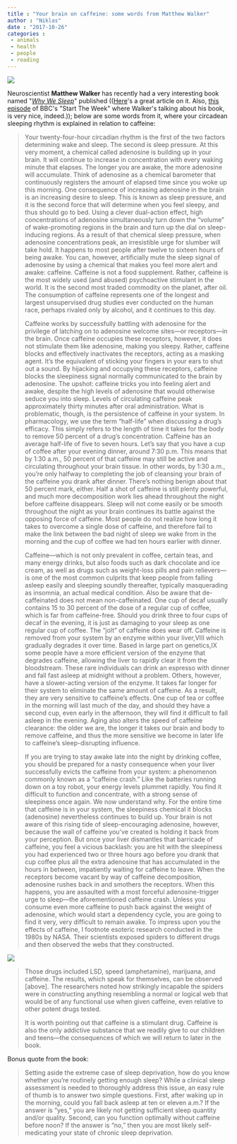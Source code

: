 ```yaml
---
title : "Your brain on caffeine: some words from Matthew Walker"
author : "Niklas"
date : "2017-10-26"
categories : 
 - animals
 - health
 - people
 - reading
---
```


[![](https://niklasblog.com/wp-content/why-we-sleep-9781501144318_hr.jpg)](https://niklasblog.com/wp-content/why-we-sleep-9781501144318_hr.jpg)

Neuroscientist **Matthew Walker** has recently had a very interesting book named "_[Why We Sleep](http://www.simonandschuster.com/books/Why-We-Sleep/Matthew-Walker/9781501144318)_" published (([Here](https://www.theguardian.com/books/2017/sep/21/why-we-sleep-by-matthew-walker-review)'s a great article on it. Also, [this episode](http://www.bbc.co.uk/programmes/b095psnz) of BBC's "Start The Week" where Walker's talking about his book, is very nice, indeed.)); below are some words from it, where your circadean sleeping rhythm is explained in relation to caffeine:

> Your twenty-four-hour circadian rhythm is the first of the two factors determining wake and sleep. The second is sleep pressure. At this very moment, a chemical called adenosine is building up in your brain. It will continue to increase in concentration with every waking minute that elapses. The longer you are awake, the more adenosine will accumulate. Think of adenosine as a chemical barometer that continuously registers the amount of elapsed time since you woke up this morning. One consequence of increasing adenosine in the brain is an increasing desire to sleep. This is known as sleep pressure, and it is the second force that will determine when you feel sleepy, and thus should go to bed. Using a clever dual-action effect, high concentrations of adenosine simultaneously turn down the “volume” of wake-promoting regions in the brain and turn up the dial on sleep-inducing regions. As a result of that chemical sleep pressure, when adenosine concentrations peak, an irresistible urge for slumber will take hold. It happens to most people after twelve to sixteen hours of being awake. You can, however, artificially mute the sleep signal of adenosine by using a chemical that makes you feel more alert and awake: caffeine. Caffeine is not a food supplement. Rather, caffeine is the most widely used (and abused) psychoactive stimulant in the world. It is the second most traded commodity on the planet, after oil. The consumption of caffeine represents one of the longest and largest unsupervised drug studies ever conducted on the human race, perhaps rivaled only by alcohol, and it continues to this day.
> 
> Caffeine works by successfully battling with adenosine for the privilege of latching on to adenosine welcome sites—or receptors—in the brain. Once caffeine occupies these receptors, however, it does not stimulate them like adenosine, making you sleepy. Rather, caffeine blocks and effectively inactivates the receptors, acting as a masking agent. It’s the equivalent of sticking your fingers in your ears to shut out a sound. By hijacking and occupying these receptors, caffeine blocks the sleepiness signal normally communicated to the brain by adenosine. The upshot: caffeine tricks you into feeling alert and awake, despite the high levels of adenosine that would otherwise seduce you into sleep. Levels of circulating caffeine peak approximately thirty minutes after oral administration. What is problematic, though, is the persistence of caffeine in your system. In pharmacology, we use the term “half-life” when discussing a drug’s efficacy. This simply refers to the length of time it takes for the body to remove 50 percent of a drug’s concentration. Caffeine has an average half-life of five to seven hours. Let’s say that you have a cup of coffee after your evening dinner, around 7:30 p.m. This means that by 1:30 a.m., 50 percent of that caffeine may still be active and circulating throughout your brain tissue. In other words, by 1:30 a.m., you’re only halfway to completing the job of cleansing your brain of the caffeine you drank after dinner. There’s nothing benign about that 50 percent mark, either. Half a shot of caffeine is still plenty powerful, and much more decomposition work lies ahead throughout the night before caffeine disappears. Sleep will not come easily or be smooth throughout the night as your brain continues its battle against the opposing force of caffeine. Most people do not realize how long it takes to overcome a single dose of caffeine, and therefore fail to make the link between the bad night of sleep we wake from in the morning and the cup of coffee we had ten hours earlier with dinner.
> 
> Caffeine—which is not only prevalent in coffee, certain teas, and many energy drinks, but also foods such as dark chocolate and ice cream, as well as drugs such as weight-loss pills and pain relievers—is one of the most common culprits that keep people from falling asleep easily and sleeping soundly thereafter, typically masquerading as insomnia, an actual medical condition. Also be aware that de-caffeinated does not mean non-caffeinated. One cup of decaf usually contains 15 to 30 percent of the dose of a regular cup of coffee, which is far from caffeine-free. Should you drink three to four cups of decaf in the evening, it is just as damaging to your sleep as one regular cup of coffee. The “jolt” of caffeine does wear off. Caffeine is removed from your system by an enzyme within your liver,VIII which gradually degrades it over time. Based in large part on genetics,IX some people have a more efficient version of the enzyme that degrades caffeine, allowing the liver to rapidly clear it from the bloodstream. These rare individuals can drink an espresso with dinner and fall fast asleep at midnight without a problem. Others, however, have a slower-acting version of the enzyme. It takes far longer for their system to eliminate the same amount of caffeine. As a result, they are very sensitive to caffeine’s effects. One cup of tea or coffee in the morning will last much of the day, and should they have a second cup, even early in the afternoon, they will find it difficult to fall asleep in the evening. Aging also alters the speed of caffeine clearance: the older we are, the longer it takes our brain and body to remove caffeine, and thus the more sensitive we become in later life to caffeine’s sleep-disrupting influence.
> 
> If you are trying to stay awake late into the night by drinking coffee, you should be prepared for a nasty consequence when your liver successfully evicts the caffeine from your system: a phenomenon commonly known as a “caffeine crash.” Like the batteries running down on a toy robot, your energy levels plummet rapidly. You find it difficult to function and concentrate, with a strong sense of sleepiness once again. We now understand why. For the entire time that caffeine is in your system, the sleepiness chemical it blocks (adenosine) nevertheless continues to build up. Your brain is not aware of this rising tide of sleep-encouraging adenosine, however, because the wall of caffeine you’ve created is holding it back from your perception. But once your liver dismantles that barricade of caffeine, you feel a vicious backlash: you are hit with the sleepiness you had experienced two or three hours ago before you drank that cup coffee plus all the extra adenosine that has accumulated in the hours in between, impatiently waiting for caffeine to leave. When the receptors become vacant by way of caffeine decomposition, adenosine rushes back in and smothers the receptors. When this happens, you are assaulted with a most forceful adenosine-trigger urge to sleep—the aforementioned caffeine crash. Unless you consume even more caffeine to push back against the weight of adenosine, which would start a dependency cycle, you are going to find it very, very difficult to remain awake. To impress upon you the effects of caffeine, I footnote esoteric research conducted in the 1980s by NASA. Their scientists exposed spiders to different drugs and then observed the webs that they constructed.

[![](https://niklasblog.com/wp-content/spidercoffee.jpg)](https://niklasblog.com/wp-content/spidercoffee.jpg)

> Those drugs included LSD, speed (amphetamine), marijuana, and caffeine. The results, which speak for themselves, can be observed \[above\]. The researchers noted how strikingly incapable the spiders were in constructing anything resembling a normal or logical web that would be of any functional use when given caffeine, even relative to other potent drugs tested.
> 
> It is worth pointing out that caffeine is a stimulant drug. Caffeine is also the only addictive substance that we readily give to our children and teens—the consequences of which we will return to later in the book.

Bonus quote from the book:

> Setting aside the extreme case of sleep deprivation, how do you know whether you’re routinely getting enough sleep? While a clinical sleep assessment is needed to thoroughly address this issue, an easy rule of thumb is to answer two simple questions. First, after waking up in the morning, could you fall back asleep at ten or eleven a.m.? If the answer is “yes,” you are likely not getting sufficient sleep quantity and/or quality. Second, can you function optimally without caffeine before noon? If the answer is “no,” then you are most likely self-medicating your state of chronic sleep deprivation.
